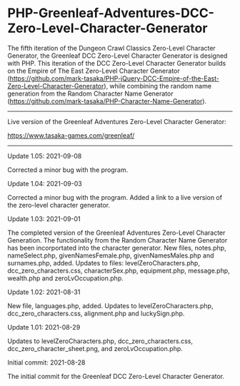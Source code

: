 # PHP-Greenleaf-Adventures-DCC-Zero-Level-Character-Generator
The fifth iteration of the Dungeon Crawl Classics Zero-Level Character Generator, the Greenleaf DCC Zero-Level Character Generator is designed with PHP. This iteration of the DCC Zero-Level Character Generator builds on the Empire of The East Zero-Level Character Generator (https://github.com/mark-tasaka/PHP-jQuery-DCC-Empire-of-the-East-Zero-Level-Character-Generator), while combining the random name generation from the Random Character Name Generator (https://github.com/mark-tasaka/PHP-Character-Name-Generator).

---------------

Live version of the Greenleaf Adventures Zero-Level Character Generator:

https://www.tasaka-games.com/greenleaf/

-----------------


Update 1.05: 2021-09-08

Corrected a minor bug with the program.  




Update 1.04: 2021-09-03

Corrected a minor bug with the program.  Added a link to a live version of the zero-level character generator.




Update 1.03: 2021-09-01

The completed version of the Greenleaf Adventures Zero-Level Character Generation.  The functionality from the Random Character Name Generator has been incorportated into the character generator.  New files, notes.php, nameSelect.php, givenNamesFemale.php, givenNamesMales.php and surnames.php, added.  Updates to files: levelZeroCharacters.php, dcc_zero_characters.css, characterSex.php, equipment.php, message.php, wealth.php and zeroLvOccupation.php.


Update 1.02: 2021-08-31

New file, languages.php, added.  Updates to levelZeroCharacters.php, dcc_zero_characters.css, alignment.php and luckySign.php.


Update 1.01: 2021-08-29

Updates to levelZeroCharacters.php, dcc_zero_characters.css, dcc_zero_character_sheet.png, and zeroLvOccupation.php.


Initial commit: 2021-08-28

The initial commit for the Greenleaf DCC Zero-Level Character Generator.

